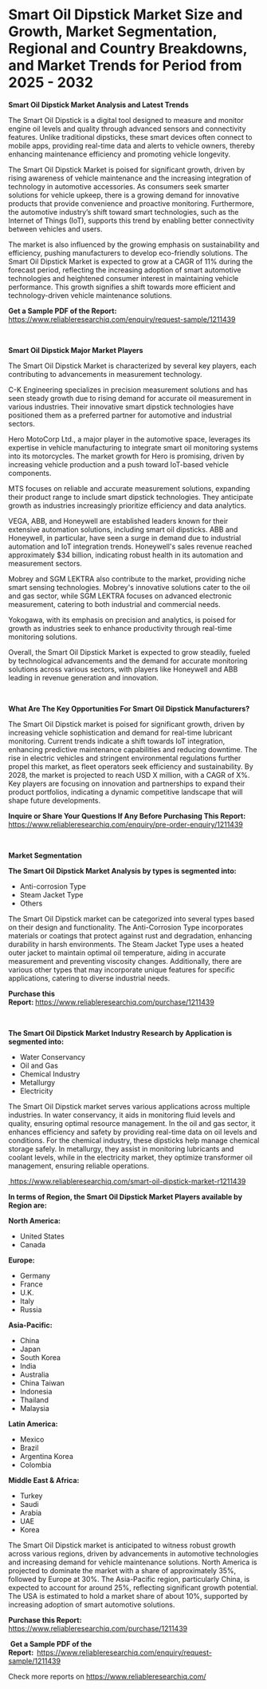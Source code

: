 <p><h1>Smart Oil Dipstick Market Size and Growth, Market Segmentation, Regional and Country Breakdowns, and Market Trends for Period from 2025 -  2032</h1></p><p><strong>Smart Oil Dipstick Market Analysis and Latest Trends</strong></p>
<p><p>The Smart Oil Dipstick is a digital tool designed to measure and monitor engine oil levels and quality through advanced sensors and connectivity features. Unlike traditional dipsticks, these smart devices often connect to mobile apps, providing real-time data and alerts to vehicle owners, thereby enhancing maintenance efficiency and promoting vehicle longevity. </p><p>The Smart Oil Dipstick Market is poised for significant growth, driven by rising awareness of vehicle maintenance and the increasing integration of technology in automotive accessories. As consumers seek smarter solutions for vehicle upkeep, there is a growing demand for innovative products that provide convenience and proactive monitoring. Furthermore, the automotive industry’s shift toward smart technologies, such as the Internet of Things (IoT), supports this trend by enabling better connectivity between vehicles and users.</p><p>The market is also influenced by the growing emphasis on sustainability and efficiency, pushing manufacturers to develop eco-friendly solutions. The Smart Oil Dipstick Market is expected to grow at a CAGR of 11% during the forecast period, reflecting the increasing adoption of smart automotive technologies and heightened consumer interest in maintaining vehicle performance. This growth signifies a shift towards more efficient and technology-driven vehicle maintenance solutions.</p></p>
<p><strong>Get a Sample PDF of the Report:&nbsp;</strong> <a href="https://www.reliableresearchiq.com/enquiry/request-sample/1211439?utm_campaign=3216&utm_medium=2&utm_source=Github&utm_content=ia&utm_term=24032025&utm_id=smart-oil-dipstick">https://www.reliableresearchiq.com/enquiry/request-sample/1211439</a></p>
<p>&nbsp;</p>
<p><strong>Smart Oil Dipstick Major Market Players</strong></p>
<p><p>The Smart Oil Dipstick Market is characterized by several key players, each contributing to advancements in measurement technology. </p><p>C-K Engineering specializes in precision measurement solutions and has seen steady growth due to rising demand for accurate oil measurement in various industries. Their innovative smart dipstick technologies have positioned them as a preferred partner for automotive and industrial sectors.</p><p>Hero MotoCorp Ltd., a major player in the automotive space, leverages its expertise in vehicle manufacturing to integrate smart oil monitoring systems into its motorcycles. The market growth for Hero is promising, driven by increasing vehicle production and a push toward IoT-based vehicle components.</p><p>MTS focuses on reliable and accurate measurement solutions, expanding their product range to include smart dipstick technologies. They anticipate growth as industries increasingly prioritize efficiency and data analytics.</p><p>VEGA, ABB, and Honeywell are established leaders known for their extensive automation solutions, including smart oil dipsticks. ABB and Honeywell, in particular, have seen a surge in demand due to industrial automation and IoT integration trends. Honeywell's sales revenue reached approximately $34 billion, indicating robust health in its automation and measurement sectors.</p><p>Mobrey and SGM LEKTRA also contribute to the market, providing niche smart sensing technologies. Mobrey's innovative solutions cater to the oil and gas sector, while SGM LEKTRA focuses on advanced electronic measurement, catering to both industrial and commercial needs.</p><p>Yokogawa, with its emphasis on precision and analytics, is poised for growth as industries seek to enhance productivity through real-time monitoring solutions. </p><p>Overall, the Smart Oil Dipstick Market is expected to grow steadily, fueled by technological advancements and the demand for accurate monitoring solutions across various sectors, with players like Honeywell and ABB leading in revenue generation and innovation.</p></p>
<p>&nbsp;</p>
<p><strong>What Are The Key Opportunities For Smart Oil Dipstick Manufacturers?</strong></p>
<p><p>The Smart Oil Dipstick market is poised for significant growth, driven by increasing vehicle sophistication and demand for real-time lubricant monitoring. Current trends indicate a shift towards IoT integration, enhancing predictive maintenance capabilities and reducing downtime. The rise in electric vehicles and stringent environmental regulations further propel this market, as fleet operators seek efficiency and sustainability. By 2028, the market is projected to reach USD X million, with a CAGR of X%. Key players are focusing on innovation and partnerships to expand their product portfolios, indicating a dynamic competitive landscape that will shape future developments.</p></p>
<p><strong>Inquire or Share Your Questions If Any Before Purchasing This Report:</strong> <a href="https://www.reliableresearchiq.com/enquiry/pre-order-enquiry/1211439?utm_campaign=3216&utm_medium=2&utm_source=Github&utm_content=ia&utm_term=24032025&utm_id=smart-oil-dipstick">https://www.reliableresearchiq.com/enquiry/pre-order-enquiry/1211439</a></p>
<p>&nbsp;</p>
<p><strong>Market Segmentation</strong></p>
<p><strong>The Smart Oil Dipstick Market Analysis by types is segmented into:</strong></p>
<p><ul><li>Anti-corrosion Type</li><li>Steam Jacket Type</li><li>Others</li></ul></p>
<p><p>The Smart Oil Dipstick market can be categorized into several types based on their design and functionality. The Anti-Corrosion Type incorporates materials or coatings that protect against rust and degradation, enhancing durability in harsh environments. The Steam Jacket Type uses a heated outer jacket to maintain optimal oil temperature, aiding in accurate measurement and preventing viscosity changes. Additionally, there are various other types that may incorporate unique features for specific applications, catering to diverse industrial needs.</p></p>
<p><strong>Purchase this Report:&nbsp;</strong><a href="https://www.reliableresearchiq.com/purchase/1211439?utm_campaign=3216&utm_medium=2&utm_source=Github&utm_content=ia&utm_term=24032025&utm_id=smart-oil-dipstick">https://www.reliableresearchiq.com/purchase/1211439</a></p>
<p>&nbsp;</p>
<p><strong>The Smart Oil Dipstick Market Industry Research by Application is segmented into:</strong></p>
<p><ul><li>Water Conservancy</li><li>Oil and Gas</li><li>Chemical Industry</li><li>Metallurgy</li><li>Electricity</li></ul></p>
<p><p>The Smart Oil Dipstick market serves various applications across multiple industries. In water conservancy, it aids in monitoring fluid levels and quality, ensuring optimal resource management. In the oil and gas sector, it enhances efficiency and safety by providing real-time data on oil levels and conditions. For the chemical industry, these dipsticks help manage chemical storage safely. In metallurgy, they assist in monitoring lubricants and coolant levels, while in the electricity market, they optimize transformer oil management, ensuring reliable operations.</p></p>
<p><a href="https://www.reliableresearchiq.com/smart-oil-dipstick-market-r1211439?utm_campaign=3216&utm_medium=2&utm_source=Github&utm_content=ia&utm_term=24032025&utm_id=smart-oil-dipstick">&nbsp;https://www.reliableresearchiq.com/smart-oil-dipstick-market-r1211439</a></p>
<p><strong>In terms of Region, the Smart Oil Dipstick Market Players available by Region are:</strong></p>
<p>
    <p> <strong> North America: </strong>
        <ul>
            <li>United States</li>
            <li>Canada</li>
        </ul>
        </p> 
    <p> <strong> Europe: </strong>
        <ul>
            <li>Germany</li>
            <li>France</li>
            <li>U.K.</li>
            <li>Italy</li>
            <li>Russia</li>
        </ul>
        </p> 
    <p> <strong> Asia-Pacific: </strong>
        <ul>
            <li>China</li>
            <li>Japan</li>
            <li>South Korea</li>
            <li>India</li>
            <li>Australia</li>
            <li>China Taiwan</li>
            <li>Indonesia</li>
            <li>Thailand</li>
            <li>Malaysia</li>
        </ul>
        </p> 
    <p> <strong> Latin America: </strong>
        <ul>
            <li>Mexico</li>
            <li>Brazil</li>
            <li>Argentina Korea</li>
            <li>Colombia</li>
        </ul>
        </p> 
    <p> <strong> Middle East & Africa: </strong>
        <ul>
            <li>Turkey</li>
            <li>Saudi</li>
            <li>Arabia</li>
            <li>UAE</li>
            <li>Korea</li>
        </ul>
    </p>
    </p>
<p><p>The Smart Oil Dipstick market is anticipated to witness robust growth across various regions, driven by advancements in automotive technologies and increasing demand for vehicle maintenance solutions. North America is projected to dominate the market with a share of approximately 35%, followed by Europe at 30%. The Asia-Pacific region, particularly China, is expected to account for around 25%, reflecting significant growth potential. The USA is estimated to hold a market share of about 10%, supported by increasing adoption of smart automotive solutions.</p></p>
<p><strong>Purchase this Report: </strong><a href="https://www.reliableresearchiq.com/purchase/1211439?utm_campaign=3216&utm_medium=2&utm_source=Github&utm_content=ia&utm_term=24032025&utm_id=smart-oil-dipstick">https://www.reliableresearchiq.com/purchase/1211439</a></p>
<p>&nbsp;<strong>Get a Sample PDF of the Report:&nbsp;&nbsp;</strong><a href="https://www.reliableresearchiq.com/enquiry/request-sample/1211439?utm_campaign=3216&utm_medium=2&utm_source=Github&utm_content=ia&utm_term=24032025&utm_id=smart-oil-dipstick">https://www.reliableresearchiq.com/enquiry/request-sample/1211439</a></p>
<p><strong></strong></p>
<p>Check more reports on <a href="https://www.reliableresearchiq.com/?utm_campaign=3216&utm_medium=2&utm_source=Github&utm_content=ia&utm_term=24032025&utm_id=smart-oil-dipstick">https://www.reliableresearchiq.com/</a></p>